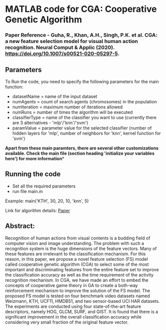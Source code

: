 # MATLAB code for CGA: Cooperative Genetic Algorithm

### Paper Reference - Guha, R., Khan, A.H., Singh, P.K. et al. CGA: a new feature selection model for visual human action recognition. Neural Comput & Applic (2020). https://doi.org/10.1007/s00521-020-05297-5.

## Parameters

To Run the code, you need to specify the following parameters for the main function:
* datasetName = name of the input dataset 
* numAgents = count of search agents (chromosomes) in the population
* numIteration = maximum number of iterations allowed
* numRuns = number of times the algorithm will be executed
* classifierType = name of the classifier you want to use (currently there are 3 alternatives - 'mlp'/'knn'/'svm')
* paramValue = parameter value for the selected classifier (number of hidden layers for 'mlp', number of neighbors for 'knn', kernel function for 'svm')

**Apart from these main paramters, there are several other customizations available. Check the main file (section heading 'initialize your variables here') for more information***



## Running the code
* Set all the required parameters
* run file main.m

Example: main('KTH', 30, 20, 10, 'knn', 5)

Link for algorithm details: [Paper](https://link.springer.com/article/10.1007/s00521-020-05297-5)

## Abstract:

Recognition of human actions from visual contents is a budding field of computer vision and image understanding. The problem with such a recognition system is the huge dimensions of the feature vectors. Many of these features are irrelevant to the classification mechanism. For this reason, in this paper, we propose a novel feature selection (FS) model called cooperative genetic algorithm (CGA) to select some of the most important and discriminating features from the entire feature set to improve the classification accuracy as well as the time requirement of the activity recognition mechanism. In CGA, we have made an effort to embed the concepts of cooperative game theory in GA to create a both-way reinforcement mechanism to improve the solution of the FS model. The proposed FS model is tested on four benchmark video datasets named Weizmann, KTH, UCF11, HMDB51, and two sensor-based UCI HAR datasets. The experiments are conducted using four state-of-the-art feature descriptors, namely HOG, GLCM, SURF, and GIST. It is found that there is a significant improvement in the overall classification accuracy while considering very small fraction of the original feature vector.
